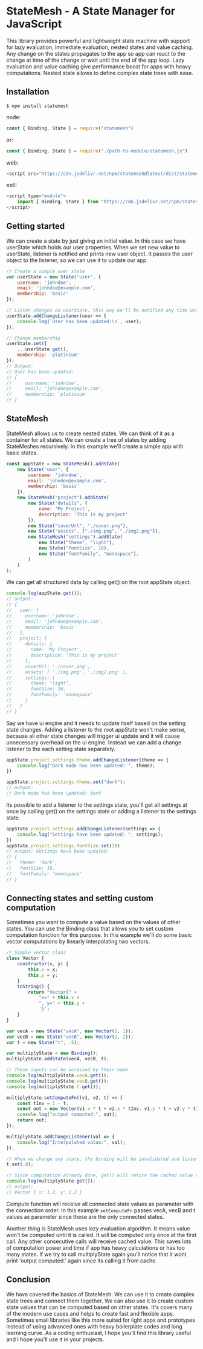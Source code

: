 # StateMesh - A State Manager for JavaScript

This library provides powerful and lightweight state machine with support for lazy evaluation, immediate evaluation, nested states and value caching.
Any change on the states propagates to the app so app can react to the change at time of the change or wait until the end of the app loop.
Lazy evaluation and value caching give performance boost for apps with heavy computations.
Nested state allows to define complex state trees with ease.

## Installation


```shell
$ npm install statemesh
```

node:
```javascript
const { Binding, State } = require("statemesh")
```

or:
```javascript
const { Binding, State } = require("./path-to-module/statemesh.js")
```

web:
```javascript
<script src="https://cdn.jsdelivr.net/npm/statemesh@latest/dist/statemesh.min.js"> </script>
```

es6:
```javascript
<script type="module">
    import { Binding, State } from "https://cdn.jsdelivr.net/npm/statemesh@latest/dist/statemesh.module.js"
</script>
```


## Getting started

We can create a state by just giving an initial value. In this case we have userState which holds our user properties. When we set new value to userState, listener is notified and prints new user object. It passes the user object to the listener, so we can use it to update our app.

```javascript
// Create a simple user state
var userState = new State("user", {
    username: 'johndoe',
    email: 'johndoe@example.com',
    membership: 'basic'
});

// Listen changes on userState, this way we'll be notified any time userState is changed.
userState.addChangeListener(user => {
    console.log(`User has been updated:\n`, user);
});

// Change membership
userState.set({
    ...userState.get(),
    membership: 'platinium'
});
// Output: 
// User has been updated: 
// {
//     username: 'johndoe',
//     email: 'johndoe@example.com',
//     membership: 'platinium'
// }

```

## StateMesh

StateMesh allows us to create nested states. We can think of it as a container for all states.
We can create a tree of states by adding StateMeshes recursively. In this example we'll create a simple
app with basic states.

```javascript
const appState = new StateMesh().addState(
    new State("user", {
        username: 'johndoe',
        email: 'johndoe@example.com',
        membership: 'basic'
    }),
    new StateMesh("project").addState(
        new State("details", {
            name: 'My Project',
            description: 'This is my project'
        }),
        new State("coverUrl", "./cover.png"),
        new State("assets", ["./img.png", "./img2.png"]),
        new StateMesh("settings").addState(
            new State("theme", "light"),
            new State("fontSize", 16),
            new State("fontFamily", "monospace"),
        )
    )
);
```

We can get all structured data by calling get() on the root appState object.

```javascript
console.log(appState.get());
// output:
// {
//   user: {
//     username: 'johndoe',
//     email: 'johndoe@example.com',
//     membership: 'basic'
//   },
//   project: {
//     details: { 
//       name: 'My Project', 
//       description: 'This is my project' 
//     },
//     coverUrl: './cover.png',
//     assets: [ './img.png', './img2.png' ],
//     settings: { 
//       theme: "light", 
//       fontSize: 16, 
//       fontFamily: 'monospace' 
//     }
//   }
// }
```

Say we have ui engine and it needs to update itself based on the setting state changes.
Adding a listener to the root appState won't make sense, because all other state changes will trigger ui update and 
it will cause unnecessary overhead on the ui engine. Instead we can add a change listener to the each setting state separately.

```javascript
appState.project.settings.theme.addChangeListener(theme => {
    console.log("Dark mode has been updated: ", theme);
})

appState.project.settings.theme.set("dark");
// output: 
// Dark mode has been updated: dark
```

Its possible to add a listener to the settings state, you'll get all settings at once by calling get() on the settings state or adding a listener to the settings state.

```javascript
appState.project.settings.addChangeListener(settings => {
    console.log("Settings have been updated: ", settings);
})
appState.project.settings.fontSize.set(18)
// output: Settings have been updated:
// {
//   theme: 'dark',
//   fontSize: 18,
//   fontFamily: 'monospace'
// }
```

## Connecting states and setting custom computation

Sometimes you want to compute a value based on the values of other states. 
You can use the Binding class that allows you to set custom computation function for this purpose.
In this example we'll do some basic vector computations by linearly interpolating two vectors.

```javascript
// Simple vector class
class Vector {
    constructor(x, y) {
        this.x = x;
        this.y = y;
    }
    toString() {
        return "Vector{" +
            "x=" + this.x +
            ", y=" + this.y +
            '}';
    }
}

var vecA = new State("vecA", new Vector(1, 1));
var vecB = new State("vecB", new Vector(2, 2));
var t = new State("t", .5);

var multiplyState = new Binding();
multiplyState.addState(vecA, vecB, t);

// These inputs can be accessed by their name.
console.log(multiplyState.vecA.get());
console.log(multiplyState.vecB.get());
console.log(multiplyState.t.get());

multiplyState.setComputeFn((v1, v2, t) => {
    const tInv = 1 - t;
    const out = new Vector(v1.x * t + v2.x * tInv, v1.y * t + v2.y * tInv);
    console.log("output computed:", out);
    return out;
});

multiplyState.addChangeListener(val => {
    console.log("Interpolated value:", val);
});

// When we change any state, the binding will be invalidated and listener will be notified.
t.set(.8);

// Since computation already done, get() will return the cached value and won't print 'output computed'
console.log(multiplyState.get());
// output:
// Vector { x: 1.2, y: 1.2 }
```

Compute function will receive all connected state values as parameter with the connection order. In this example `setComputeFn` passes vecA, vecB and t values as parameter since these are the only connected states.

Another thing is StateMesh uses lazy evaluation algorithm. It means value won't be computed until it is called. It will be computed only once at the first call. Any other consecutive calls will receive cached value. This saves lots of computation power and time if app has heavy calculations or has too many states. If we try to call multiplyState again you'll notice that it wont print 'output computed.' again since its calling it from cache.

## Conclusion
We have covered the basics of StateMesh. We can use it to create complex state trees and connect them together. We can also use it to create custom state values that can be computed based on other states. It's covers many of the modern use cases and helps to create fast and flexible apps. Sometimes small libraries like this more suited for light apps and prototypes instead of using advanced ones with heavy boilerplate codes and long learning curve. As a coding enthusiast, I hope you'll find this library useful and I hope you'll use it in your projects.